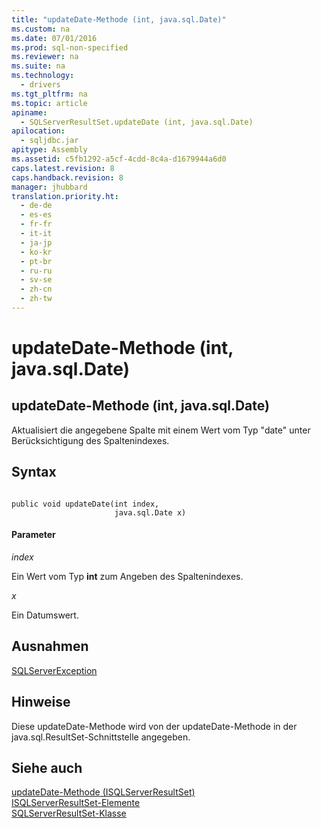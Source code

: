 ```yaml
---
title: "updateDate-Methode (int, java.sql.Date)"
ms.custom: na
ms.date: 07/01/2016
ms.prod: sql-non-specified
ms.reviewer: na
ms.suite: na
ms.technology: 
  - drivers
ms.tgt_pltfrm: na
ms.topic: article
apiname: 
  - SQLServerResultSet.updateDate (int, java.sql.Date)
apilocation: 
  - sqljdbc.jar
apitype: Assembly
ms.assetid: c5fb1292-a5cf-4cdd-8c4a-d1679944a6d0
caps.latest.revision: 8
caps.handback.revision: 8
manager: jhubbard
translation.priority.ht: 
  - de-de
  - es-es
  - fr-fr
  - it-it
  - ja-jp
  - ko-kr
  - pt-br
  - ru-ru
  - sv-se
  - zh-cn
  - zh-tw
---
```

# updateDate-Methode (int, java.sql.Date)
    
## updateDate\-Methode \(int, java.sql.Date\)  
 Aktualisiert die angegebene Spalte mit einem Wert vom Typ "date" unter Berücksichtigung des Spaltenindexes.  
  
## Syntax  
  
```  
  
public void updateDate(int index,  
                       java.sql.Date x)  
```  
  
#### Parameter  
 *index*  
  
 Ein Wert vom Typ **int** zum Angeben des Spaltenindexes.  
  
 *x*  
  
 Ein Datumswert.  
  
## Ausnahmen  
 [SQLServerException](../content/SQLServerException-Class.md)  
  
## Hinweise  
 Diese updateDate\-Methode wird von der updateDate\-Methode in der java.sql.ResultSet\-Schnittstelle angegeben.  
  
## Siehe auch  
 [updateDate-Methode &#40;ISQLServerResultSet&#41;](../content/updateDate-Method--SQLServerResultSet-.md)   
 [ISQLServerResultSet-Elemente](../content/SQLServerResultSet-Members.md)   
 [SQLServerResultSet-Klasse](../content/SQLServerResultSet-Class.md)  
  
  